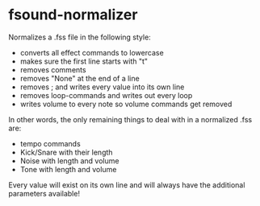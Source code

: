 # fsound-normalizer
Normalizes a .fss file in the following style:

- converts all effect commands to lowercase
- makes sure the first line starts with "t"
- removes comments
- removes "None" at the end of a line
- removes ; and writes every value into its own line
- removes loop-commands and writes out every loop
- writes volume to every note so volume commands get removed

In other words, the only remaining things to deal with in a normalized .fss are:
- tempo commands
- Kick/Snare with their length
- Noise with length and volume
- Tone with length and volume

Every value will exist on its own line and will always have the additional
parameters available!
